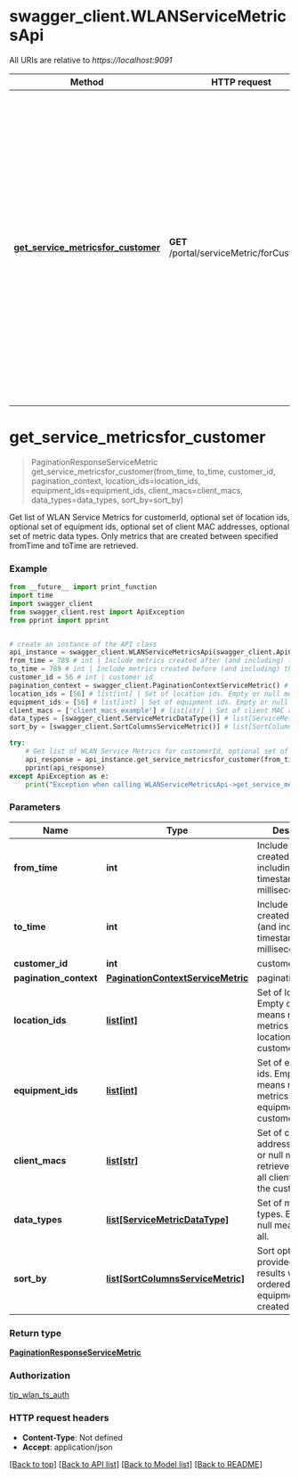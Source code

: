 # swagger_client.WLANServiceMetricsApi

All URIs are relative to *https://localhost:9091*

Method | HTTP request | Description
------------- | ------------- | -------------
[**get_service_metricsfor_customer**](WLANServiceMetricsApi.md#get_service_metricsfor_customer) | **GET** /portal/serviceMetric/forCustomer | Get list of WLAN Service Metrics for customerId, optional set of location ids, optional set of equipment ids, optional set of client MAC addresses, optional set of metric data types.  Only metrics that are created between specified fromTime and toTime are retrieved.  

# **get_service_metricsfor_customer**
> PaginationResponseServiceMetric get_service_metricsfor_customer(from_time, to_time, customer_id, pagination_context, location_ids=location_ids, equipment_ids=equipment_ids, client_macs=client_macs, data_types=data_types, sort_by=sort_by)

Get list of WLAN Service Metrics for customerId, optional set of location ids, optional set of equipment ids, optional set of client MAC addresses, optional set of metric data types.  Only metrics that are created between specified fromTime and toTime are retrieved.  

### Example
```python
from __future__ import print_function
import time
import swagger_client
from swagger_client.rest import ApiException
from pprint import pprint


# create an instance of the API class
api_instance = swagger_client.WLANServiceMetricsApi(swagger_client.ApiClient(configuration))
from_time = 789 # int | Include metrics created after (and including) this timestamp in milliseconds
to_time = 789 # int | Include metrics created before (and including) this timestamp in milliseconds
customer_id = 56 # int | customer id
pagination_context = swagger_client.PaginationContextServiceMetric() # PaginationContextServiceMetric | pagination context
location_ids = [56] # list[int] | Set of location ids. Empty or null means retrieve metrics for all locations for the customer. (optional)
equipment_ids = [56] # list[int] | Set of equipment ids. Empty or null means retrieve metrics for all equipment for the customer. (optional)
client_macs = ['client_macs_example'] # list[str] | Set of client MAC addresses. Empty or null means retrieve metrics for all client MACs for the customer. (optional)
data_types = [swagger_client.ServiceMetricDataType()] # list[ServiceMetricDataType] | Set of metric data types. Empty or null means retrieve all. (optional)
sort_by = [swagger_client.SortColumnsServiceMetric()] # list[SortColumnsServiceMetric] | Sort options. If not provided, then results will be ordered by equipmentId and createdTimestamp. (optional)

try:
    # Get list of WLAN Service Metrics for customerId, optional set of location ids, optional set of equipment ids, optional set of client MAC addresses, optional set of metric data types.  Only metrics that are created between specified fromTime and toTime are retrieved.  
    api_response = api_instance.get_service_metricsfor_customer(from_time, to_time, customer_id, pagination_context, location_ids=location_ids, equipment_ids=equipment_ids, client_macs=client_macs, data_types=data_types, sort_by=sort_by)
    pprint(api_response)
except ApiException as e:
    print("Exception when calling WLANServiceMetricsApi->get_service_metricsfor_customer: %s\n" % e)
```

### Parameters

Name | Type | Description  | Notes
------------- | ------------- | ------------- | -------------
 **from_time** | **int**| Include metrics created after (and including) this timestamp in milliseconds | 
 **to_time** | **int**| Include metrics created before (and including) this timestamp in milliseconds | 
 **customer_id** | **int**| customer id | 
 **pagination_context** | [**PaginationContextServiceMetric**](.md)| pagination context | 
 **location_ids** | [**list[int]**](int.md)| Set of location ids. Empty or null means retrieve metrics for all locations for the customer. | [optional] 
 **equipment_ids** | [**list[int]**](int.md)| Set of equipment ids. Empty or null means retrieve metrics for all equipment for the customer. | [optional] 
 **client_macs** | [**list[str]**](str.md)| Set of client MAC addresses. Empty or null means retrieve metrics for all client MACs for the customer. | [optional] 
 **data_types** | [**list[ServiceMetricDataType]**](ServiceMetricDataType.md)| Set of metric data types. Empty or null means retrieve all. | [optional] 
 **sort_by** | [**list[SortColumnsServiceMetric]**](SortColumnsServiceMetric.md)| Sort options. If not provided, then results will be ordered by equipmentId and createdTimestamp. | [optional] 

### Return type

[**PaginationResponseServiceMetric**](PaginationResponseServiceMetric.md)

### Authorization

[tip_wlan_ts_auth](../README.md#tip_wlan_ts_auth)

### HTTP request headers

 - **Content-Type**: Not defined
 - **Accept**: application/json

[[Back to top]](#) [[Back to API list]](../README.md#documentation-for-api-endpoints) [[Back to Model list]](../README.md#documentation-for-models) [[Back to README]](../README.md)

